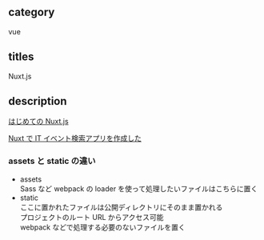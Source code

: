 ## category

vue

## titles

Nuxt.js

## description

<a href="https://qiita.com/kurosame/items/80437d5387cb253f2c1e" target="_blank">はじめての Nuxt.js</a>

<a href="https://qiita.com/kurosame/items/255480a37548d5c04c7d" target="_blank">Nuxt で IT イベント検索アプリを作成した</a>

### assets と static の違い

- assets  
  Sass など webpack の loader を使って処理したいファイルはこちらに置く
- static  
  ここに置かれたファイルは公開ディレクトリにそのまま置かれる  
  プロジェクトのルート URL からアクセス可能  
  webpack などで処理する必要のないファイルを置く
